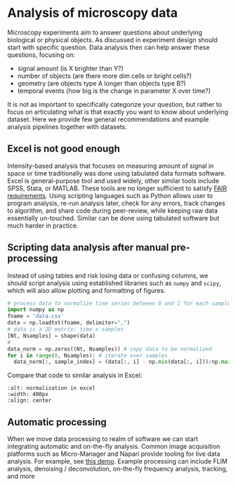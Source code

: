 # Analysis of microscopy data

Microscopy experiments aim to answer questions about underlying biological or physical objects. As discussed in [](../3-experiment/microscopy-experiments.md) experiment design should start with specific question. Data analysis then can help answer these questions, focusing on:

- signal amount (is X brighter than Y?)
- number of objects (are there more dim cells or bright cells?)
- geometry (are objects type A longer than objects type B?)
- temporal events (how big is the change in parameter X over time?)

It is not as important to specifically categorize your question, but rather to focus on articulating what is that exactly you want to know about underlying dataset. Here we provide few general recommendations and example analysis pipelines together with datasets.

## Excel is not good enough

Intensity-based analysis that focuses on measuring amount of signal in space or time traditionally was done using tabulated data formats software. Excel is general-purpose tool and used widely, other similar tools include SPSS, Stata, or MATLAB. These tools are no longer sufficient to satisfy [FAIR requirements](https://www.nature.com/articles/sdata201618). Using scripting languages such as Python allows user to program analysis, re-run analysis later, check for any errors, track changes to algorithm, and share code during peer-review, while keeping raw data essentially un-touched. Similar can be done using tabulated software but much harder in practice.


## Scripting data analysis after manual pre-processing

Instead of using tables and risk losing data or confusing columns, we should script analysis using established libraries such as `numpy` and `scipy`, which will also allow plotting and formatting of figures.

```python
# process data to normalize time series between 0 and 1 for each sample
import numpy as np
fname = 'data.csv'
data = np.loadtxt(fname, delimiter=",")
# data is a 2D matrix: time x samples
[Nt, Nsamples] = shape(data)
#
data_norm = np.zeros((Nt, Nsamples)) # copy data to be normalized
for i in range(0, Nsamples): # iterate over samples
  data_norm[:, sample_index] = (data[:, i] - np.min(data[:, i]))/np.max( data[:, i] - np.min(data[:, i]) )
```

Compare that code to similar analysis in Excel:

```{image} ../../static/excel-norm.png
:alt: normalization in excel
:width: 400px
:align: center
```

## Automatic processing

When we move data processing to realm of software we can start integrating automatic and on-the-fly analysis. Common image acquisition platforms such as Micro-Manager and Napari provide tooling for live data analysis. For example, see [this demo](https://x.com/haesleinhuepf/status/1393195684367568903). Example processing can include FLIM analysis, denoising / deconvolution, on-the-fly frequency analysis, tracking, and more
